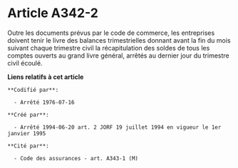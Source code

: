 # Article A342-2

Outre les documents prévus par le code de commerce, les entreprises doivent tenir le livre des balances trimestrielles
donnant avant la fin du mois suivant chaque trimestre civil la récapitulation des soldes de tous les comptes ouverts au grand
livre général, arrêtés au dernier jour du trimestre civil écoulé.

**Liens relatifs à cet article**

	**Codifié par**:

	  - Arrêté 1976-07-16

	**Créé par**:

	  - Arrêté 1994-06-20 art. 2 JORF 19 juillet 1994 en vigueur le 1er janvier 1995

	**Cité par**:

	  - Code des assurances - art. A343-1 (M)
